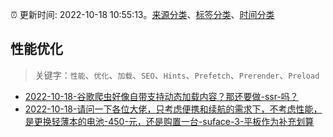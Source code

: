 :alarm_clock: 更新时间: 2022-10-18 10:55:13。[来源分类](../README.md)、[标签分类](../TAGS.md)、[时间分类](../TIMELINE.md)

## 性能优化


> 关键字：`性能`、`优化`、`加载`、`SEO`、`Hints`、`Prefetch`、`Prerender`、`Preload`



- [2022-10-18-谷歌爬虫好像自带支持动态加载内容？那还要做-ssr-吗？](https://www.v2ex.com/t/887854) 
- [2022-10-18-请问一下各位大佬，只考虑便携和续航的需求下，不考虑性能，是更换轻薄本的电池-450-元，还是购置一台-suface-3-平板作为补充划算](https://www.v2ex.com/t/887837) 